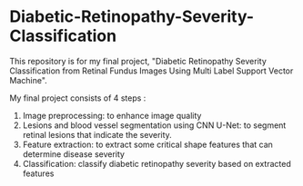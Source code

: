 # Diabetic-Retinopathy-Severity-Classification

This repository is for my final project, "Diabetic Retinopathy Severity Classification from Retinal Fundus Images Using Multi Label Support Vector Machine".

My final project consists of 4 steps :
1. Image preprocessing: to enhance image quality
2. Lesions and blood vessel segmentation using CNN U-Net: to segment retinal lesions that indicate the severity.
3. Feature extraction: to extract some critical shape features that can determine disease severity
4. Classification: classify diabetic retinopathy severity based on extracted features
